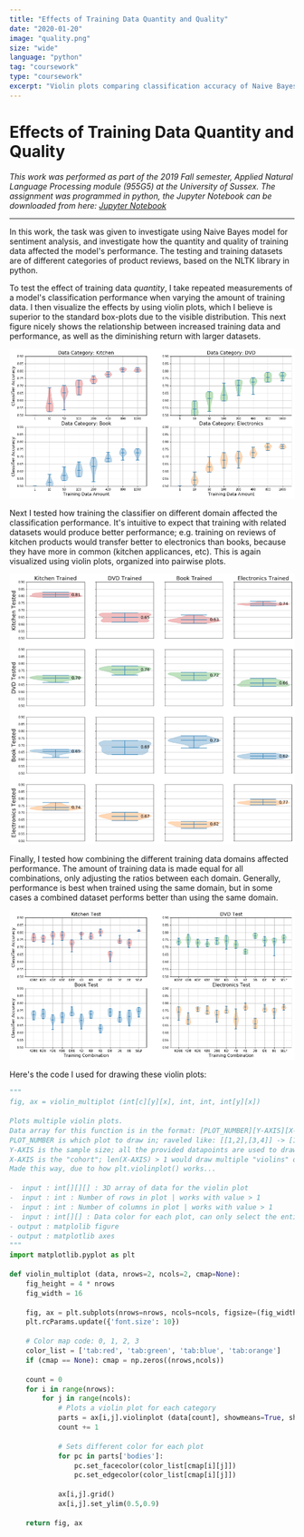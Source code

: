 ```yaml
---
title: "Effects of Training Data Quantity and Quality"
date: "2020-01-20"
image: "quality.png"
size: "wide"
language: "python"
tag: "coursework"
type: "coursework"
excerpt: "Violin plots comparing classification accuracy of Naive Bayes classifier, when trained using data from different domains."
---
```


# Effects of Training Data Quantity and Quality

*This work was performed as part of the 2019 Fall semester, Applied Natural Language Processing module (955G5) at the University of Sussex. The assignment was programmed in python, the Jupyter Notebook can be downloaded from here: [Jupyter Notebook](https://drive.google.com/uc?export=download&id=1kYM3y3wWME4WlK2TCgj8fc2K2hjIpF-q)*

---

In this work, the task was given to investigate using Naive Bayes model for sentiment analysis, and investigate how the quantity and quality of training data affected the model's performance. The testing and training datasets are of different categories of product reviews, based on the NLTK library in python.

To test the effect of training data *quantity*, I take repeated measurements of a model's classification performance when varying the amount of training data.
I then visualize the effects by using violin plots, which I believe is superior to the standard box-plots due to the visible distribution. This next figure nicely shows the relationship between increased training data and performance, as well as the diminishing return with larger datasets.

<img src="./quantity.png"
	title="Effects of increased training data amount with classification performance, for different datasets."
/>

Next I tested how training the classifier on different domain affected the classification performance. It's intuitive to expect that training with related datasets would produce better performance; e.g. training on reviews of kitchen products would transfer better to electronics than books, because they have more in common (kitchen applicances, etc).
This is again visualized using violin plots, organized into pairwise plots.

<img src="./pair-plot.png"
	title="Domain transfer performance pairwise plot."
/>

Finally, I tested how combining the different training data domains affected performance. The amount of training data is made equal for all combinations, only adjusting the ratios between each domain. Generally, performance is best when trained using the same domain, but in some cases a combined dataset performs better than using the same domain.

<img src="./quality.png"
	title="Domain transfer performance when combining different domains.
	Domain names are abbreviated: K=Kitchen, D=DVD, B=Book, E=Electronics.
	SELF stands for the control group, training in the same domain as the test data."
/>

Here's the code I used for drawing these violin plots:

```python {numberLines}
"""
fig, ax = violin_multiplot (int[c][y][x], int, int, int[y][x])

Plots multiple violin plots.
Data array for this function is in the format: [PLOT_NUMBER][Y-AXIS][X-AXIS]
PLOT_NUMBER is which plot to draw in; raveled like: [[1,2],[3,4]] -> [1,2,3,4]
Y-AXIS is the sample size; all the provided datapoints are used to draw one "violin"
X-AXIS is the "cohort"; len(X-AXIS) > 1 would draw multiple "violins" on a single plot
Made this way, due to how plt.violinplot() works...

-  input : int[][][] : 3D array of data for the violin plot
-  input : int : Number of rows in plot | works with value > 1
-  input : int : Number of columns in plot | works with value > 1
-  input : int[][] : Data color for each plot, can only select the entire plot
- output : matplolib figure
- output : matplotlib axes
"""
import matplotlib.pyplot as plt

def violin_multiplot (data, nrows=2, ncols=2, cmap=None):
    fig_height = 4 * nrows
    fig_width = 16
    
    fig, ax = plt.subplots(nrows=nrows, ncols=ncols, figsize=(fig_width,fig_height))
    plt.rcParams.update({'font.size': 10})
    
    # Color map code: 0, 1, 2, 3
    color_list = ['tab:red', 'tab:green', 'tab:blue', 'tab:orange']
    if (cmap == None): cmap = np.zeros((nrows,ncols))
    
    count = 0
    for i in range(nrows):
        for j in range(ncols):
            # Plots a violin plot for each category
            parts = ax[i,j].violinplot (data[count], showmeans=True, showextrema=True)
            count += 1

            # Sets different color for each plot
            for pc in parts['bodies']:
                pc.set_facecolor(color_list[cmap[i][j]])
                pc.set_edgecolor(color_list[cmap[i][j]])
                
            ax[i,j].grid()
            ax[i,j].set_ylim(0.5,0.9)
            
    return fig, ax
```